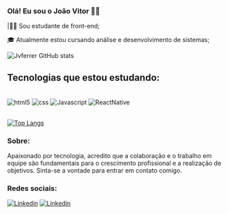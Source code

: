 ### Olá! Eu sou o João Vitor 👋🏽

|👩‍💻 Sou estudante de front-end;

🎓 Atualmente estou cursando análise e desenvolvimento de sistemas;

![Jvferrer GitHub stats](https://github-readme-stats.vercel.app/api?username=Jvferrer&theme=merko)

## Tecnologias que estou estudando:

<div style="display: inline_block"><br/>
<img align="center" alt="html5" src="https://img.shields.io/badge/HTML5-E34F26?style=for-the-badge&logo=html5&logoColor=white"/>
<img align="center" alt="css" src="https://img.shields.io/badge/CSS3-1572B6?style=for-the-badge&logo=css3&logoColor=white" /> <img align="center" alt="Javascript" src="https://img.shields.io/badge/JavaScript-F7DF1E?style=for-the-badge&logo=javascript&logoColor=black" />  <img align="center"alt="ReactNative" src="https://img.shields.io/badge/React_Native-20232A?style=for-the-badge&logo=react&logoColor=61DAFB" /> </div><br/>

[![Top Langs](https://github-readme-stats.vercel.app/api/top-langs/?username=Jvferrer)](https://github.com/Jvferrer/github-readme-stats)

### Sobre:
Apaixonado por tecnologia, acredito que a colaboração e o trabalho em equipe são fundamentais para o crescimento profissional e a realização de objetivos. Sinta-se a vontade para entrar em contato comigo.

### Redes sociais: 

[![Linkedin](https://img.shields.io/badge/LinkedIn-0077B5?style=for-the-badge&logo=linkedin&logoColor=white)](https://www.linkedin.com/in/jo%C3%A3o-vitor-ferrer-do-nascimento-10bb68226/) [![Linkedin](https://img.shields.io/badge/TikTok-000000?style=for-the-badge&logo=tiktok&logoColor=white/)](htpps://https://www.tiktok.com/@devjvferrer)



